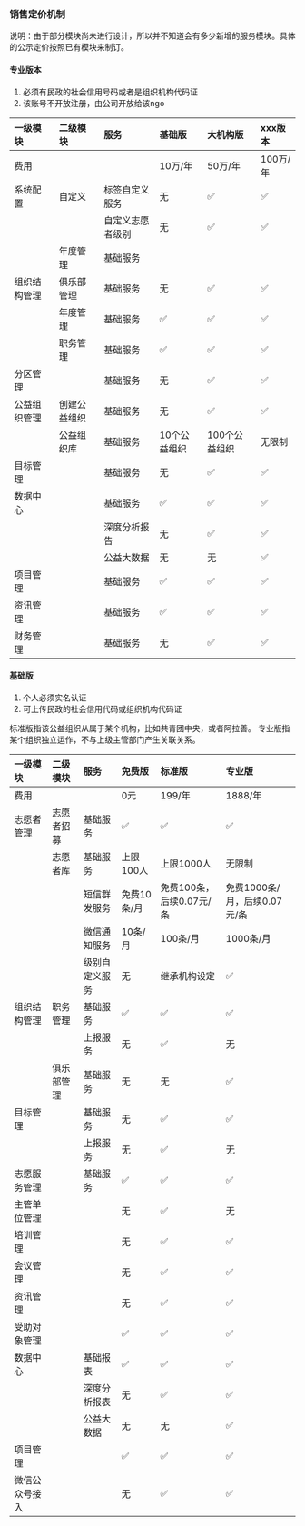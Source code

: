 ### 销售定价机制

说明：由于部分模块尚未进行设计，所以并不知道会有多少新增的服务模块。具体的公示定价按照已有模块来制订。

#### 专业版本

1. 必须有民政的社会信用号码或者是组织机构代码证
2. 该账号不开放注册，由公司开放给该ngo

| 一级模块 | 二级模块 | 服务 | 基础版 | 大机构版 | xxx版本 |
| :--- | :--- | :--- | :--- | :--- | :--- |
| 费用 |  |  | 10万/年 | 50万/年 | 100万/年 |
| 系统配置 | 自定义 | 标签自定义服务 | 无 | ✅ | ✅ |
|  |  | 自定义志愿者级别 | 无 | ✅ | ✅ |
|  | 年度管理 | 基础服务 |  |  |  |
| 组织结构管理 | 俱乐部管理 | 基础服务 | 无 | ✅ | ✅ |
|  | 年度管理 | 基础服务 | ✅ | ✅ | ✅ |
|  | 职务管理 | 基础服务 | ✅ | ✅ | ✅ |
| 分区管理 |  | 基础服务 | 无 | ✅ | ✅ |
| 公益组织管理 | 创建公益组织 | 基础服务 | 无 | ✅ | ✅ |
|  | 公益组织库 | 基础服务 | 10个公益组织 | 100个公益组织 | 无限制 |
| 目标管理 |  | 基础服务 | 无 | ✅ | ✅ |
| 数据中心 |  | 基础服务 | ✅ | ✅ | ✅ |
|  |  | 深度分析报告 | 无 | ✅ | ✅ |
|  |  | 公益大数据 | 无 | 无 | ✅ |
| 项目管理 |  | 基础服务 | ✅ | ✅ | ✅ |
| 资讯管理 |  | 基础服务 | ✅ | ✅ | ✅ |
| 财务管理 |  | 基础服务 | 无 | ✅ | ✅ |

#### 基础版

1. 个人必须实名认证
2. 可上传民政的社会信用代码或组织机构代码证

标准版指该公益组织从属于某个机构，比如共青团中央，或者阿拉善。 专业版指某个组织独立运作，不与上级主管部门产生关联关系。

| 一级模块 | 二级模块 | 服务 | 免费版 | 标准版 | 专业版 |
| :--- | :--- | :--- | :--- | :--- | :--- |
| 费用 |  |  | 0元 | 199/年 | 1888/年 |
| 志愿者管理 | 志愿者招募 | 基础服务 | ✅ | ✅ | ✅ |
|  | 志愿者库 | 基础服务 | 上限100人 | 上限1000人 | 无限制 |
|  |  | 短信群发服务 | 免费10条/月 | 免费100条，后续0.07元/条 | 免费1000条/月，后续0.07元/条 |
|  |  | 微信通知服务 | 10条/月 | 100条/月 | 1000条/月 |
|  |  | 级别自定义服务 | 无 | 继承机构设定 | ✅ |
| 组织结构管理 | 职务管理 | 基础服务 | ✅ | ✅ | ✅ |
|  |  | 上报服务 | 无 | ✅ | 无 |
|  | 俱乐部管理 | 基础服务 | 无 | 无 | ✅ |
| 目标管理 |  | 基础服务 | 无 | ✅ | ✅ |
|  |  | 上报服务 | 无 | ✅ | 无 |
| 志愿服务管理 |  | 基础服务 | ✅ | ✅ | ✅ |
| 主管单位管理 |  |  | 无 | ✅ | 无 |
| 培训管理 |  |  | 无 | ✅ | ✅ |
| 会议管理 |  |  | 无 | ✅ | ✅ |
| 资讯管理 |  |  | 无 | ✅ | ✅ |
| 受助对象管理 |  |  | ✅ | ✅ | ✅ |
| 数据中心 |  | 基础报表 | ✅ | ✅ | ✅ |
|  |  | 深度分析报表 | 无 | ✅ | ✅ |
|  |  | 公益大数据 | 无 | 无 | ✅ |
| 项目管理 |  |  | ✅ | ✅ | ✅ |
| 微信公众号接入 |  |  | 无 | ✅ | ✅ |



